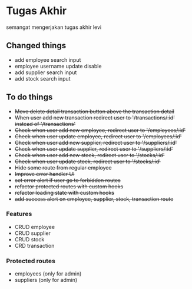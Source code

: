 # Tugas Akhir

semangat mengerjakan tugas akhir levi

## Changed things

- add employee search input
- employee username update disable
- add supplier search input
- add stock search input

## To do things

- ~~Move delete detail transaction button above the transaction detail~~
- ~~When user add new transaction redirect user to '/transactions/:id' instead of '/transactions'~~
- ~~Check when user add new employee, redirect user to '/employees/:id'~~
- ~~Check when user update employee, redirect user to '/employees/:id'~~
- ~~Check when user add new supplier, redirect user to '/suppliers/:id'~~
- ~~Check when user update supplier, redirect user to '/suppliers/:id'~~
- ~~Check when user add new stock, redirect user to '/stocks/:id'~~
- ~~Check when user update stock, redirect user to '/stocks/:id'~~
- ~~Hide some route from regular employee~~
- ~~Improve error handler UI~~
- ~~set error alert if user go to forbidden routes~~
- ~~refactor protected routes with custom hooks~~
- ~~refactor loading state with custom hooks~~
- ~~add success alert on employee, supplier, stock, transaction route~~

### Features

- CRUD employee
- CRUD supplier
- CRUD stock
- CRD transaction

### Protected routes

- employees (only for admin)
- suppliers (only for admin)
